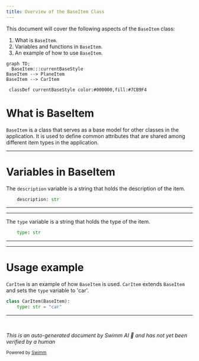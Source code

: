 ```yaml
---
title: Overview of the BaseItem Class
---
```

This document will cover the following aspects of the `BaseItem` class:

1. What is `BaseItem`.
2. Variables and functions in `BaseItem`.
3. An example of how to use `BaseItem`.

```mermaid
graph TD;
  BaseItem:::currentBaseStyle
BaseItem --> PlaneItem
BaseItem --> CarItem

 classDef currentBaseStyle color:#000000,fill:#7CB9F4
```

# What is BaseItem

`BaseItem` is a class that serves as a base model for other classes in the application. It is used to define common attributes that are shared among different item types in the application.

<SwmSnippet path="/docs_src/extra_models/tutorial003.py" line="10">

---

# Variables in BaseItem

The `description` variable is a string that holds the description of the item.

```python
    description: str
```

---

</SwmSnippet>

<SwmSnippet path="/docs_src/extra_models/tutorial003.py" line="11">

---

The `type` variable is a string that holds the type of the item.

```python
    type: str
```

---

</SwmSnippet>

<SwmSnippet path="/docs_src/extra_models/tutorial003.py" line="14">

---

# Usage example

`CarItem` is an example of how `BaseItem` is used. `CarItem` extends `BaseItem` and sets the `type` variable to 'car'.

```python
class CarItem(BaseItem):
    type: str = "car"
```

---

</SwmSnippet>

&nbsp;

*This is an auto-generated document by Swimm AI 🌊 and has not yet been verified by a human*

<SwmMeta version="3.0.0" repo-id="Z2l0aHViJTNBJTNBREVNTy1mYXN0YXBpJTNBJTNBZ2lsYWRuYXZvdA==" repo-name="DEMO-fastapi" doc-type="general-class"><sup>Powered by [Swimm](/)</sup></SwmMeta>
